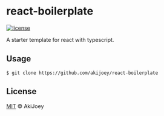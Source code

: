 # react-boilerplate

[![license][license-image]][license-url]

A starter template for react with typescript.

## Usage

`$ git clone https://github.com/akijoey/react-boilerplate`

## License

[MIT][license-url] © AkiJoey

[license-image]: https://img.shields.io/github/license/akijoey/react-boilerplate
[license-url]: https://github.com/akijoey/react-boilerplate/blob/master/LICENSE
